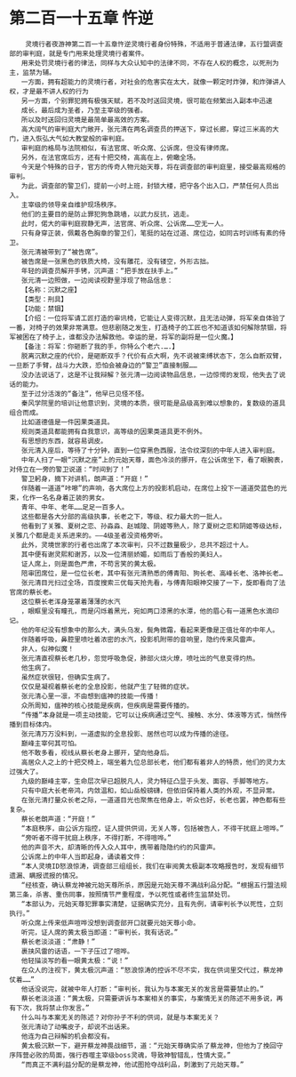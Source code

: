 # 第二百一十五章 忤逆
        灵境行者夜游神第二百一十五章忤逆灵境行者身份特殊，不适用于普通法律，五行盟调查部的审判庭，就是专门用来处理灵境行者案件。
       用来处罚灵境行者的律法，同样与大众认知中的法律不同，不存在人权的概念，以死刑为主，监禁为辅。
       一方面，拥有超能力的灵境行者，对社会的危害实在太大，就像一颗定时炸弹，和炸弹讲人权，才是最不讲人权的行为
       另一方面，个别罪犯拥有极强天赋，若不及时送回灵境，很可能在频繁出入副本中迅速
       成长，最后成为圣者，乃至主宰级的强者。
       所以及时送回归灵境是最简单最高效的方案。
       高大阔气的审判庭大门敞开，张元清在两名调查员的押送下，穿过长廊，穿过三米高的大门，进入恢弘大气如大教堂般的审判庭。
       审判庭的格局与法院相似，有法官席、听众席、公诉席，但没有律师席。
       另外，在法官席后方，还有十把交椅，高高在上，俯瞰全场。
       今天是个特殊的日子，官方的传奇人物元始天尊，将在调查部的审判庭里，接受最高规格的审判。
       为此，调查部的警卫们，提前一小时上班，封锁大楼，把守各个出入口，严禁任何人员出入。
       主宰级的领导亲自维护现场秩序。
       他们的主要目的是防止罪犯狗急跳墙，以武力反抗，逃走。
       此时，偌大的审判庭寂静无声，法官席、听众席、公诉席……空无一人。
       只有身穿正装，佩戴各色胸章的警卫们，笔挺的站在过道、席位边，如同古时训练有素的侍卫。
       张元清被带到了“被告席”。
       被告席是一张黑色的铁质大椅，没有雕花，没有镂空，外形古拙。
       年轻的调查员解开手铐，沉声道：“把手放在扶手上。”
       张元清一边照做，一边阅读视野里浮现了物品信息：
       【名称：沉默之座】
       【类型：刑具】
       【功能：禁锢】
       【介绍：一位将军请工匠打造的审讯椅，它能让人变得沉默，且无法动弹，将军亲自体验了一番，对椅子的效果非常满意。但悲剧随之发生，打造椅子的工匠也不知道该如何解除禁锢，将军被困在了椅子上，谁都没办法解救他。幸运的是，将军的副将是一位火魔。】
       【备注：将军：你砸断了我的手，你特么个老六.….】
       脱离沉默之座的代价，是砸断双手？代价有点大啊，先不说被束缚状态下，怎么自断双臂，一旦断了手臂，战斗力大跌，恐怕会被身边的“警卫”直接制服……
       没办法说话了，这是不让我辩解？张元清一边阅读物品信息，一边惊愕的发现，他失去了说话的能力。
       至于过分活泼的“备注”，他早已见怪不怪。
       秦风学院里的培训让他意识到，灵境的本质，很可能是品级高到难以想象的，复数级的道具组合而成。
       比如道德值是一件因果类道具。
       规则类道具都能拥有自我意识，高等级的因果类道具更不例外。
       有思想的东西，就容易调皮。
       张元清入座后，等待了十分钟，直到一位穿黑色西服，法令纹深刻的中年人进入审判庭。
       中年人扫了一眼“沉默之座”上的元始天尊，面色冷淡的挪开，在公诉席坐下，看了眼腕表，对侍立在一旁的警卫说道：“时间到了！”
       警卫躬身，摘下对讲机，朗声道：“开庭！”
       伴随着一道道“咔嚓”的声响，各大席位上方的投影机启动，在席位上投下一道道荧蓝色的光束，化作一名名身着正装的男女。
       青年、中年、老年……足足一百多人。
       这些都是各大分部的高级执事，长老之下，等级、权力最大的一批人。
       他看到了关雅、夏树之恋、孙淼淼、赵城隍、阴姬等熟人，除了夏树之恋和阴姬等级达标，关雅几个都是走关系进来的。——4级圣者没资格旁听。
       此外，灵境世家的行者也出席了本次审判，只不过数量极少，总共不超过十人。
       其中便有谢灵熙和谢苏，以及一位清丽娇媚，如雨后丁香般的美妇人。
       证人席上，则是面色严肃，不苟言笑的黄太极。
       陪审团席位，是一位位长老，其中有张元清熟悉的傅青阳、狗长老、高峰长老、洛神长老…
       张元清目光扫过全场，百度搜索三优每天抢先看，与傅青阳眼神交接了一下，旋即看向了法官席的蔡长老。
       这位蔡长老浑身笼罩着薄薄的水汽
       ，眼眶里没有瞳孔，而是闪烁着黑光，宛如两口漆黑的水潭，他的眉心有一道黑色水滴印记。
       他的年纪没有想象中的那么大，满头乌发，鬓角微霜，看起来更像是正值壮年的中年人。
       伴随着呼吸，鼻腔里喷吐着浓密的水汽，投影机附带的音响里，隐约传来风雷声。
       非人，似神似魔！
       张元清直视蔡长老几秒，忽觉呼吸急促，肺部火烧火燎，喷吐出的气息变得灼热。
       他生病了。
       虽然症状很轻，但确实生病了。
       仅仅是凝视着蔡长老的全息投影，他就产生了轻微的症状。
       张元清心里一凛，不由想到瘟神的技能一传播！
       众所周知，瘟神的核心技能是疾病，但疾病是需要传播的。
       “传播”本身就是一项主动技能，它可以让疾病通过空气、接触、水分、体液等方式，悄然传播到目标体内。
       张元清万万没料到，一道虚拟的全息投影、居然也可以成为传播的途径。
       巅峰主宰何其可怕。
       他不敢多看，视线从蔡长老身上挪开，望向他身后。
       高居众人之上的十把交椅上，端坐着九位总部长老，他们都有着非人的特质，他们的灵力太过强大了。
       九级的巅峰主宰，生命层次早已超脱凡人，灵力特征凸显于头发、面容、手脚等地方。
       只有中庭大长老帝鸿，内敛温和，如山岳般磅礴，但依旧保持着人类的外观，不显异常。
       在张元清打量众长老之际，一道道目光也聚焦在他身上，听众也好，长老也罢，神色都有些复杂。
       蔡长老朗声道：“开庭！”
       “本庭秩序，由公诉方指控，证人提供供词，无关人等，包括被告人，不得干扰庭上喧哗。”
       “旁听者不得干扰庭上秩序，不得打断，不得喧哗。”
       他的声音不大，却清晰的传入众人耳中，携带着隐隐约约的风雷声。
       公诉席上的中年人当即起身，诵读着文件：
       “本人灵境ID怒浪惊涛，调查部三组组长，我们在审阅黄太极副本攻略报告时，发现有细节遗漏、瞒报谎报的情况。
       “经核查，确认蔡龙神被元始天尊所杀，原因是元始天尊不满战利品分配。“根据五行盟法规第三条，杀害、重伤同事，按照情节严重程度，予以死性或者终生监禁处罚。
       “本部认为，元始天尊犯罪事实清楚，证据确实充分，且有先例，请审判长予以死性，立刻执行。”
       听众席上传来低声喧哗没想到调查部开口就要元始天尊小命。
       听完，证人席的黄太极当即道：“审判长，我有话说。”
       蔡长老淡淡道：“肃静！”
       裹挟风雷的话语，一下子压过了喧哗。
       他轻描淡写的看一眼黄太极：“说！”
       在众人的注视下，黄太极沉声道：“怒浪惊涛的控诉不尽不实，我在供词里交代过，蔡龙神仗着……”
       他话没说完，就被中年人打断：“审判长，我认为与本案无关的发言是需要禁止的。”
       蔡长老淡淡道：“黄太极，只需要讲诉与本案相关的事实，与案情无关的陈述不用多说，再有下次，我将禁止你发言。”
       什么叫与本案无关的陈述？对你孙子不利的供词，就是与本案无关？
       张元清动了动嘴皮子，却说不出话来。
       他连为自己辩解的机会都没有。
       黄太极沉默一下，避开蔡龙神畏战细节，道：“元始天尊确实杀了蔡龙神，但他为了挽回守序阵营必败的局面，强行吞噬主宰级boss灵魂，导致神智错乱，性情大变。”
       “而真正不满利益分配的是蔡龙神，他试图抢夺战利品，刺激到了元始天尊。”